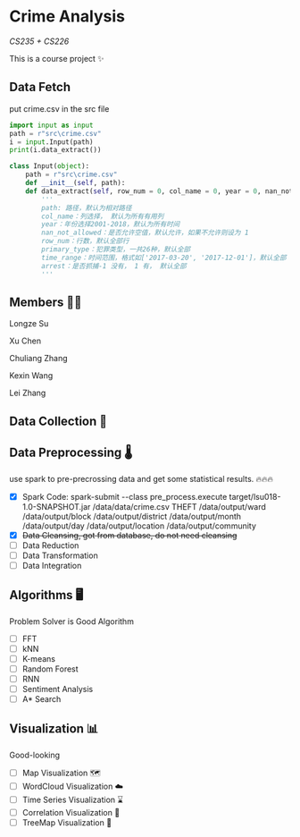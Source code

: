 # Crime Analysis
*CS235 + CS226*

This is a course project :sparkles:

## Data Fetch
put crime.csv in the src file

```python
import input as input
path = r"src\crime.csv"
i = input.Input(path)
print(i.data_extract())
```

```python
class Input(object):
    path = r"src\crime.csv"
    def __init__(self, path):
    def data_extract(self, row_num = 0, col_name = 0, year = 0, nan_not_allowed = 0, primary_type = 0, time_range = 0, arrest = 0):
        ''' 
        path: 路径，默认为相对路径
        col_name：列选择， 默认为所有有用列
        year：年份选择2001-2018，默认为所有时间
        nan_not_allowed：是否允许空值，默认允许，如果不允许则设为 1
        row_num：行数，默认全部行
        primary_type：犯罪类型，一共26种，默认全部
        time_range：时间范围，格式如['2017-03-20', '2017-12-01']，默认全部
        arrest：是否抓捕-1 没有， 1 有， 默认全部
        '''
```

## **Members** :student:
Longze Su

Xu Chen

Chuliang Zhang

Kexin Wang

Lei Zhang
## **Data Collection** :floppy_disk:

## **Data Preprocessing** :thermometer: 
use spark to pre-precrossing data and get some statistical results. :fire::fire::fire:
 - [x] Spark Code: 
spark-submit --class pre_process.execute target/lsu018-1.0-SNAPSHOT.jar /data/data/crime.csv THEFT /data/output/ward /data/output/block /data/output/district /data/output/month /data/output/day /data/output/location /data/output/community
 - [x] ~~Data Cleansing, got from database, do not need cleansing~~
 - [ ] Data Reduction 
 - [ ] Data Transformation
 - [ ] Data Integration
 
## Algorithms :desktop_computer:
Problem Solver is Good Algorithm
- [ ] FFT
- [ ] kNN
- [ ] K-means
- [ ] Random Forest
- [ ] RNN
- [ ] Sentiment Analysis
- [ ] A* Search

## Visualization :bar_chart:
Good-looking
- [ ] Map Visualization :world_map:
- [ ] WordCloud Visualization :cloud: 
- [ ] Time Series Visualization :hourglass:
- [ ] Correlation Visualization :butterfly:
- [ ] TreeMap Visualization :palm_tree:
